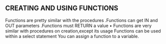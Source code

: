 ## CREATING AND USING FUNCTIONS

Functions are pretty similar with the procedures
.Functions can get IN and OUT parameters
.Functions must RETURN a value
• Functions are very similar with procedures on creation,except
its usage
Functions can be used within a select statement
You can assign a function to a variable.

